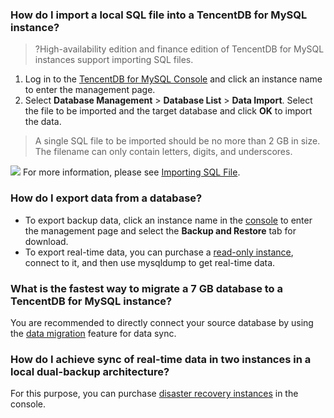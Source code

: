 ### How do I import a local SQL file into a TencentDB for MySQL instance?
>?High-availability edition and finance edition of TencentDB for MySQL instances support importing SQL files.
1. Log in to the [TencentDB for MySQL Console](https://console.cloud.tencent.com/cdb) and click an instance name to enter the management page.
2. Select **Database Management** > **Database List** > **Data Import**. Select the file to be imported and the target database and click **OK** to import the data.
>A single SQL file to be imported should be no more than 2 GB in size. The filename can only contain letters, digits, and underscores.
>
![](https://main.qcloudimg.com/raw/a8854e74caebb9c69d831dc1583c10c0.png)
For more information, please see [Importing SQL File](https://intl.cloud.tencent.com/zh/document/product/236/8466).

### How do I export data from a database?
- To export backup data, click an instance name in the [console](https://console.cloud.tencent.com/cdb) to enter the management page and select the **Backup and Restore** tab for download.
- To export real-time data, you can purchase a [read-only instance](https://intl.cloud.tencent.com/document/product/236/7270), connect to it, and then use mysqldump to get real-time data.

### What is the fastest way to migrate a 7 GB database to a TencentDB for MySQL instance?
You are recommended to directly connect your source database by using the [data migration](https://intl.cloud.tencent.com/document/product/571/34103) feature for data sync.

### How do I achieve sync of real-time data in two instances in a local dual-backup architecture?
For this purpose, you can purchase [disaster recovery instances](https://intl.cloud.tencent.com/document/product/236/7272) in the console.


